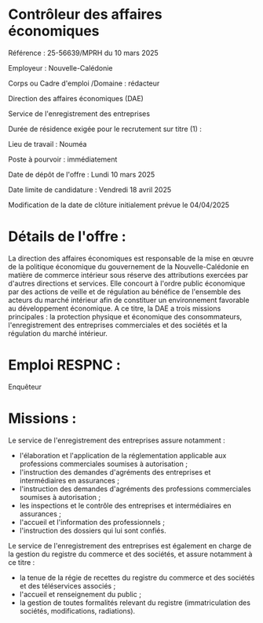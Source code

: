 # Contrôleur des affaires économiques

Référence : 25-56639/MPRH du 10 mars 2025

Employeur : Nouvelle-Calédonie

Corps ou Cadre d'emploi /Domaine : rédacteur

Direction des affaires économiques (DAE)

Service de l'enregistrement des entreprises

Durée de résidence exigée pour le recrutement sur titre (1) :

Lieu de travail : Nouméa

Poste à pourvoir : immédiatement

Date de dépôt de l'offre : Lundi 10 mars 2025

Date limite de candidature : Vendredi 18 avril 2025

Modification de la date de clôture initialement prévue le 04/04/2025

# Détails de l'offre :

La direction des affaires économiques est responsable de la mise en œuvre de la politique économique du gouvernement de la Nouvelle-Calédonie en matière de commerce intérieur sous réserve des attributions exercées par d'autres directions et services. Elle concourt à l'ordre public économique par des actions de veille et de régulation au bénéfice de l'ensemble des acteurs du marché intérieur afin de constituer un environnement favorable au développement économique. A ce titre, la DAE a trois missions principales : la protection physique et économique des consommateurs, l'enregistrement des entreprises commerciales et des sociétés et la régulation du marché intérieur.

# Emploi RESPNC :

Enquêteur

# Missions :

Le service de l'enregistrement des entreprises assure notamment :

- l'élaboration et l'application de la réglementation applicable aux professions commerciales soumises à autorisation ;
- l'instruction des demandes d'agréments des entreprises et intermédiaires en assurances ;
- l'instruction des demandes d'agréments des professions commerciales soumises à autorisation ;
- les inspections et le contrôle des entreprises et intermédiaires en assurances ;
- l'accueil et l'information des professionnels ;
- l'instruction des dossiers qui lui sont confiés.

Le service de l'enregistrement des entreprises est également en charge de la gestion du registre du commerce et des sociétés, et assure notamment à ce titre :

- la tenue de la régie de recettes du registre du commerce et des sociétés et des téléservices associés ;
- l'accueil et renseignement du public ;
- la gestion de toutes formalités relevant du registre (immatriculation des sociétés, modifications, radiations).